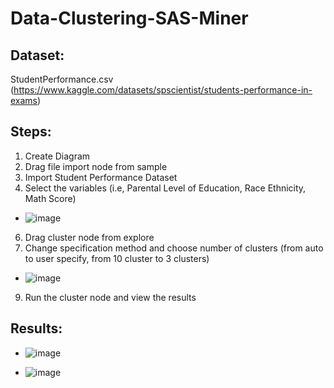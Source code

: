 # Data-Clustering-SAS-Miner

**Dataset:** 
-
StudentPerformance.csv (https://www.kaggle.com/datasets/spscientist/students-performance-in-exams)

**Steps:**
-
1. Create Diagram
2. Drag file import node from sample
3. Import Student Performance Dataset
4. Select the variables (i.e, Parental Level of Education, Race Ethnicity, Math Score)
-  ![image](https://user-images.githubusercontent.com/98597962/160201250-e6ed0604-0ff6-4f14-ac19-186cd7b28868.png)
6. Drag cluster node from explore
7. Change specification method and choose number of clusters (from auto to user specify, from 10 cluster to 3 clusters)
- ![image](https://user-images.githubusercontent.com/98597962/160201294-01ac66a1-9cf1-47f5-a739-1042bc9307e9.png)
9. Run the cluster node and view the results

**Results:**
-
- ![image](https://user-images.githubusercontent.com/98597962/160193883-502e5c58-603a-4e78-bd19-7769a2c6fd39.png)

- ![image](https://user-images.githubusercontent.com/98597962/160194015-257a9af6-b614-446d-acb5-9836fe4baa88.png)
